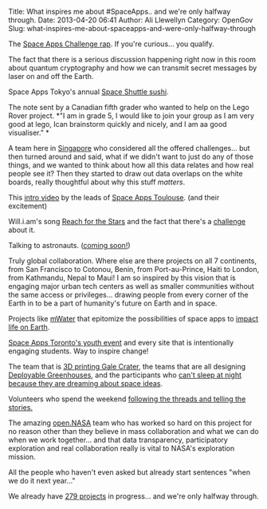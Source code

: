 Title: What inspires me about #SpaceApps.. and we're only halfway through. 
Date: 2013-04-20 06:41
Author: Ali Llewellyn
Category: OpenGov
Slug: what-inspires-me-about-spaceapps-and-were-only-halfway-through

The [Space Apps Challenge rap][]. If you're curious... you qualify.

The fact that there is a serious discussion happening right now in this
room about quantum cryptography and how we can transmit secret messages
by laser on and off the Earth.

Space Apps Tokyo's annual [Space Shuttle sushi][].

The note sent by a Canadian fifth grader who wanted to help on the Lego
Rover project. *"I am in grade 5, I would like to join your group as I
am very good at lego, Ican brainstorm quickly and nicely, and I am aa
good visualiser." *

A team here in [Singapore][] who considered all the offered
challenges... but then turned around and said, what if we didn't want to
just do any of those things, and we wanted to think about how all this
data relates and how real people see it? Then they started to draw out
data overlaps on the white boards, really thoughtful about why this
stuff *matters*.

This [intro video][] by the leads of [Space Apps Toulouse][]. (and their
excitement)

Will.i.am's song [Reach for the Stars][] and the fact that there's a
[challenge][] about it.

Talking to astronauts. ([coming soon!][])

Truly global collaboration. Where else are there projects on all 7
continents, from San Francisco to Cotonou, Benin, from Port-au-Prince,
Haiti to London, from Kathmandu, Nepal to Maui! I am so inspired by this
vision that is engaging major urban tech centers as well as smaller
communities without the same access or privileges... drawing people from
every corner of the Earth in to be a part of humanity's future on Earth
and in space.

Projects like [mWater][] that epitomize the possibilities of space apps
to [impact life on Earth][].

[Space Apps Toronto's youth event][] and every site that is
intentionally engaging students. Way to inspire change!

The team that is [3D printing Gale Crater][], the teams that are all
designing [Deployable Greenhouses][], and the participants who [can't
sleep at night because they are dreaming about space ideas][].

Volunteers who spend the weekend [following the threads and telling the
stories.][]

The amazing [open.NASA][] team who has worked so hard on this project
for no reason other than they believe in mass collaboration and what we
can do when we work together... and that data transparency,
participatory exploration and real collaboration really is vital to
NASA's exploration mission.

All the people who haven't even asked but already start sentences "when
we do it next year..."

We already have [279 projects][] in progress... and we're only halfway
through.

  [Space Apps Challenge rap]: http://www.youtube.com/watch?feature=player_embedded&v=jmHgN9VE9OY
  [Space Shuttle sushi]: http://www.flickr.com/photos/akikoyana/8664275553/in/pool-2203925@N21/
  [Singapore]: http://spaceappschallenge.org/location/singapore/
  [intro video]: http://www.youtube.com/watch?v=dIGBukIr0hc&feature=youtu.be
  [Space Apps Toulouse]: http://spaceappschallenge.org/location/toulouse/
  [Reach for the Stars]: http://en.wikipedia.org/wiki/Reach_for_the_Stars_(will.i.am_song)
  [challenge]: http://spaceappschallenge.org/challenge/reach-stars/
  [coming soon!]: http://open.nasa.gov/blog/2013/04/18/spaceapps-hangouts/
  [mWater]: http://mwater.co/
  [impact life on Earth]: http://spaceappschallenge.org/challenge/predicting-water-contamination/
  [Space Apps Toronto's youth event]: http://spaceappstoronto.com/youth.html
  [3D printing Gale Crater]: https://twitter.com/ingenology/status/325430785018560512/photo/1
  [Deployable Greenhouses]: http://spaceappschallenge.org/challenge/deployable-greenhouse/#hackpad
  [can't sleep at night because they are dreaming about space ideas]: https://twitter.com/JohnnyDiggz/status/325428924668588032
  [following the threads and telling the stories.]: http://storify.com/heatherleson/space-app-snapshots
  [open.NASA]: http://open.nasa.gov/
  [279 projects]: http://spaceappschallenge.org/projects/
